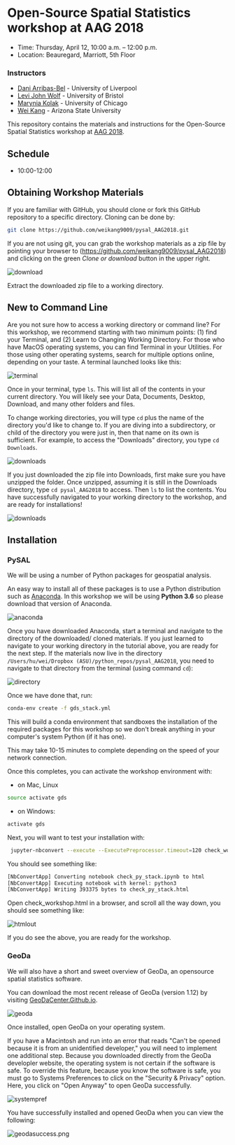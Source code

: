 # Open-Source Spatial Statistics workshop at AAG 2018

* Time: Thursday, April 12, 10:00 a.m. – 12:00 p.m.
* Location: Beauregard, Marriott, 5th Floor

### Instructors

- [Dani Arribas-Bel](http://darribas.org/) -  University of Liverpool
- [Levi John Wolf](http://www.bristol.ac.uk/geography/people/levi-j-wolf/overview.html) - University of Bristol
- [Marynia Kolak](https://marynia.me/) - University of Chicago
- [Wei Kang](http://spatial.ucr.edu/peopleKang.html) - Arizona State University


This repository contains the materials and instructions for the Open-Source Spatial Statistics workshop at [AAG 2018](https://annualmeeting.aag.org/AAGAnnualMeeting/Register_To_Attend/Event_Display.aspx?EventKey=AM2018).


## Schedule

* 10:00-12:00

## Obtaining Workshop Materials

If you are familiar with GitHub, you should clone or fork this GitHub repository to a specific directory. Cloning can be done by:

```bash
git clone https://github.com/weikang9009/pysal_AAG2018.git
```

If you are not using git, you can grab the workshop materials as a zip file by pointing your browser to (https://github.com/weikang9009/pysal_AAG2018) and clicking on the green *Clone or download* button in the upper right.

![download](figs/download.png)

Extract the downloaded zip file to a working directory.

## New to Command Line

Are you not sure how to access a working directory or command line? For this workshop, we recommend starting with two minimum points: (1) find your Terminal, and (2) Learn to Changing Working Directory. For those who have MacOS operating systems, you can find Terminal in your Utilities. For those using other operating systems, search for multiple options online, depending on your taste. A terminal launched looks like this:

![terminal](figs/terminal.png)

Once in your terminal, type ```ls```. This will list all of the contents in your current directory. You will likely see your Data, Documents, Desktop, Download, and many other folders and files. 

To change working directories, you will type ```cd``` plus the name of the directory you'd like to change to. If you are diving into a subdirectory, or child of the directory you were just in, then that name on its own is sufficient. For example, to access the "Downloads" directory, you type ```cd Downloads```.

![downloads](figs/downloads.png)

If you just downloaded the zip file into Downloads, first make sure you have unzipped the folder. Once unzipped, assuming it is still in the Downloads directory, type ```cd pysal_AAG2018``` to access. Then ```ls``` to list the contents. You have successfully navigated to your working directory to the workshop, and are ready for installations!

![downloads](figs/workingdir.png)


## Installation

### PySAL

We will be using a number of Python packages for geospatial analysis.

An easy way to install all of these packages is to use a Python distribution such as [Anaconda](https://www.anaconda.com/download/#macos). In this workshop we will be using **Python 3.6** so please download that version of Anaconda.

![anaconda](figs/anaconda.png)

Once you have downloaded Anaconda, start a terminal and navigate to the directory of the downloaded/ cloned materials. If you just learned to navigate to your working directory in the tutorial above, you are ready for the next step. If the materials now live in the directory ```/Users/hu/wei/Dropbox (ASU)/python_repos/pysal_AAG2018```, you need to navigate to that directory from the terminal (using command ```cd```):

![directory](figs/directory.png)

Once we have done that, run:

```bash
conda-env create -f gds_stack.yml
```

This will build a conda environment that sandboxes the installation of the required packages for this workshop so we don't break anything in your computer's system Python (if it has one).

This may take 10-15 minutes to complete depending on the speed of your network connection.

Once this completes, you can activate the workshop environment with:

* on Mac, Linux
```bash
source activate gds
```
* on Windows:
```bash
activate gds
```

Next, you will want to test your installation with:
```bash
 jupyter-nbconvert --execute --ExecutePreprocessor.timeout=120 check_workshop.ipynb
```

You should see something like:
```bash
[NbConvertApp] Converting notebook check_py_stack.ipynb to html
[NbConvertApp] Executing notebook with kernel: python3
[NbConvertApp] Writing 393375 bytes to check_py_stack.html
```

Open check_workshop.html in a browser, and scroll all the way down, you should see something like:

![htmlout](figs/htmlout.png)

If you do see the above, you are ready for the workshop.

### GeoDa

We will also have a short and sweet overview of GeoDa, an opensource spatial statistics software. 

You can download the most recent release of GeoDa (version 1.12) by visiting [GeoDaCenter.Github.io](https://geodacenter.github.io/download.html). 

![geoda](figs/geoda.png)

Once installed, open GeoDa on your operating system. 

If you have a Macintosh and run into an error that reads "Can't be opened because it is from an unidentified developer," you will need to implement one additional step. Because you downloaded directly from the GeoDa developler website, the operating system is not certain if the software is safe. To override this feature, because you know the software is safe, you must go to Systems Preferences to click on the "Security & Privacy" option. Here, you click on "Open Anyway" to open GeoDa successfully. 

![systempref](figs/systempref.png)

You have successfully installed and opened GeoDa when you can view the following:

![geodasuccess.png](figs/geodasuccess.png)